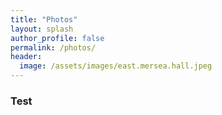 ```yaml
---
title: "Photos"
layout: splash
author_profile: false
permalink: /photos/
header:
  image: /assets/images/east.mersea.hall.jpeg
---
```

### Test